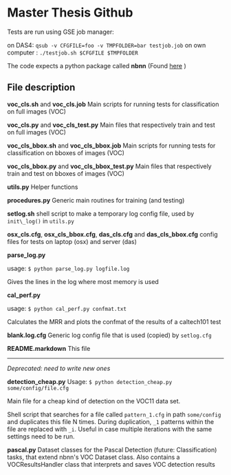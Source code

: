 # Master Thesis Github #


Tests are run using GSE job manager:

on DAS4: `qsub -v CFGFILE=foo -v TMPFOLDER=bar testjob.job`
on own computer : `./testjob.sh $CFGFILE $TMPFOLDER`

The code expects a python package called **nbnn** (Found [here](https://github.com/cvanweelden/nbnn) )

## File description ##


**voc\_cls.sh** and **voc\_cls.job**
Main scripts for running tests for classification on full images (VOC)

**voc\_cls.py** and **voc\_cls\_test.py**
Main files that respectively train and test on full images (VOC)

**voc\_cls\_bbox.sh** and **voc\_cls\_bbox.job**
Main scripts for running tests for classification on bboxes of images (VOC)

**voc\_cls\_bbox.py** and **voc\_cls\_bbox\_test.py**
Main files that respectively train and test on bboxes of images (VOC)

**utils.py**
Helper functions

**procedures.py**
Generic main routines for training (and testing)

**setlog.sh**
shell script to make a temporary log config file, used by `init\_log()` in `utils.py`

**osx\_cls.cfg**, **osx\_cls\_bbox.cfg**, **das\_cls.cfg** and **das\_cls\_bbox.cfg**
config files for tests on laptop (osx) and server (das)

**parse\_log.py**

usage: `$ python parse_log.py logfile.log`

Gives the lines in the log where most memory is used

**cal\_perf.py**

usage: `$ python cal_perf.py confmat.txt`

Calculates the MRR and plots the confmat of the results of a caltech101 test

**blank.log.cfg**
Generic log config file that is used (copied) by `setlog.cfg`

**README.markdown**
This file


-----


*Deprecated: need to write new ones*

**detection\_cheap.py**
Usage: `$ python detection_cheap.py some/config/file.cfg`

Main file for a cheap kind of detection on the VOC11 data set.

Shell script that searches for a file called `pattern_1.cfg` in path `some/config`
and duplicates this file N times. During duplication, `_1` patterns within the file
are replaced with `_i`. Useful in case multiple iterations with the same settings
need to be run.

**pascal.py**
Dataset classes for the Pascal Detection (future: Classification) tasks, that
extend nbnn's VOC Dataset class. Also contains a VOCResultsHandler class that
interprets and saves VOC detection results
